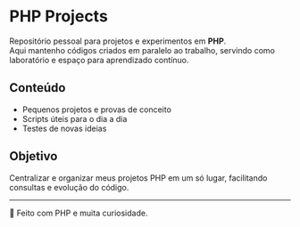 # PHP Projects

Repositório pessoal para projetos e experimentos em **PHP**.  
Aqui mantenho códigos criados em paralelo ao trabalho, servindo como laboratório e espaço para aprendizado contínuo.

## Conteúdo
- Pequenos projetos e provas de conceito
- Scripts úteis para o dia a dia
- Testes de novas ideias

## Objetivo
Centralizar e organizar meus projetos PHP em um só lugar, facilitando consultas e evolução do código.

---
🚀 Feito com PHP e muita curiosidade.
